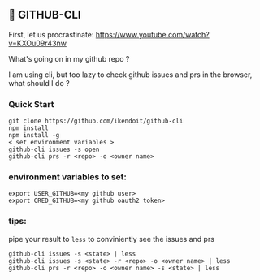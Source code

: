 ## :rocket: GITHUB-CLI

First, let us procrastinate: https://www.youtube.com/watch?v=KXOu09r43nw

What's going on in my github repo ? 

I am using cli, but too lazy to check github issues and prs in the browser, what should I do ? 

### Quick Start

```
git clone https://github.com/ikendoit/github-cli
npm install 
npm install -g 
< set environment variables >
github-cli issues -s open 
github-cli prs -r <repo> -o <owner name>
```

### environment variables to set: 

```
export USER_GITHUB=<my github user>
export CRED_GITHUB=<my github oauth2 token>
```

### tips: 

pipe your result to `less` to conviniently see the issues and prs

```
github-cli issues -s <state> | less
github-cli issues -s <state> -r <repo> -o <owner name> | less
github-cli prs -r <repo> -o <owner name> -s <state> | less
```
